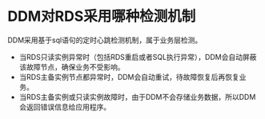 # DDM对RDS采用哪种检测机制<a name="ddm_04_0023"></a>

DDM采用基于sql语句的定时心跳检测机制，属于业务层检测。

-   当RDS只读实例异常时（包括RDS重启或者SQL执行异常），DDM会自动屏蔽该故障节点，确保业务不受影响。
-   当RDS主备实例节点都异常时，DDM会自动重试，待故障恢复后再恢复业务。
-   当RDS主备实例或只读实例故障时，由于DDM不会存储业务数据，所以DDM会返回错误信息给应用程序。


